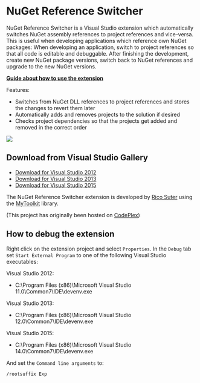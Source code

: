 # NuGet Reference Switcher

NuGet Reference Switcher is a Visual Studio extension which automatically switches NuGet assembly references to project references and vice-versa. This is useful when developing applications which reference own NuGet packages: When developing an application, switch to project references so that all code is editable and debuggable. After finishing the development, create new NuGet package versions, switch back to NuGet references and upgrade to the new NuGet versions. 

**[Guide about how to use the extension](https://github.com/rsuter/NuGetReferenceSwitcher/wiki/Guide)**

Features: 

- Switches from NuGet DLL references to project references and stores the changes to revert them later
- Automatically adds and removes projects to the solution if desired
- Checks project dependencies so that the projects get added and removed in the correct order

![](http://rsuter.com/Upload/NuGetReferenceSwitcher/02.png)

## Download from Visual Studio Gallery

* [Download for Visual Studio 2012](https://visualstudiogallery.msdn.microsoft.com/9a7bbfb3-1b44-4a59-8204-0a01abbeeaca)
* [Download for Visual Studio 2013](https://visualstudiogallery.msdn.microsoft.com/68878c27-110c-43ec-ae61-3ea3f7aae88c)
* [Download for Visual Studio 2015](https://visualstudiogallery.msdn.microsoft.com/e2458c0b-03c0-47a9-a94b-0d28567e0a84)

The NuGet Reference Switcher extension is developed by [Rico Suter](http://rsuter.com) using the [MyToolkit](http://mytoolkit.io) library. 

(This project has originally been hosted on [CodePlex](http://nugetreferenceswitcher.codeplex.com))

## How to debug the extension

Right click on the extension project and select `Properties`. In the `Debug` tab set `Start External Program` to one of the following Visual Studio executables: 

Visual Studio 2012: 

- C:\Program Files (x86)\Microsoft Visual Studio 11.0\Common7\IDE\devenv.exe

Visual Studio 2013: 

- C:\Program Files (x86)\Microsoft Visual Studio 12.0\Common7\IDE\devenv.exe

Visual Studio 2015: 

- C:\Program Files (x86)\Microsoft Visual Studio 14.0\Common7\IDE\devenv.exe

And set the `Command line arguments` to:

    /rootsuffix Exp
